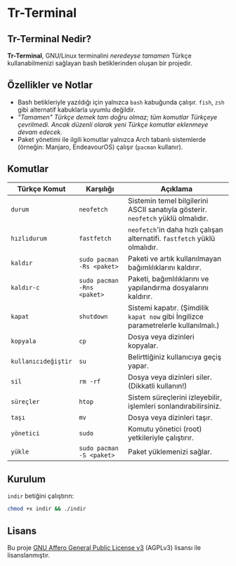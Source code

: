 # Tr-Terminal

## Tr-Terminal Nedir?

**Tr-Terminal**, GNU/Linux terminalini *neredeyse tamamen* Türkçe kullanabilmenizi sağlayan bash betiklerinden oluşan bir projedir.

## Özellikler ve Notlar

- Bash betikleriyle yazıldığı için yalnızca `bash` kabuğunda çalışır. `fish`, `zsh` gibi alternatif kabuklarla uyumlu değildir.  
- *"Tamamen" Türkçe demek tam doğru olmaz; tüm komutlar Türkçeye çevrilmedi. Ancak düzenli olarak yeni Türkçe komutlar eklenmeye devam edecek.*
- Paket yönetimi ile ilgili komutlar yalnızca Arch tabanlı sistemlerde (örneğin: Manjaro, EndeavourOS) çalışır (`pacman` kullanır).

## Komutlar

| Türkçe Komut          | Karşılığı                     | Açıklama |
|------------------------|-------------------------------|----------|
| `durum`                | `neofetch`                    | Sistemin temel bilgilerini ASCII sanatıyla gösterir. `neofetch` yüklü olmalıdır. |
| `hızlıdurum`           | `fastfetch`                   | `neofetch`'in daha hızlı çalışan alternatifi. `fastfetch` yüklü olmalıdır. |
| `kaldır`               | `sudo pacman -Rs <paket>`     | Paketi ve artık kullanılmayan bağımlılıklarını kaldırır. |
| `kaldır-c`             | `sudo pacman -Rns <paket>`    | Paketi, bağımlılıklarını ve yapılandırma dosyalarını kaldırır. |
| `kapat`                | `shutdown`                    | Sistemi kapatır. (Şimdilik `kapat now` gibi İngilizce parametrelerle kullanılmalı.) |
| `kopyala`              | `cp`                          | Dosya veya dizinleri kopyalar. |
| `kullanıcıdeğiştir`    | `su`                          | Belirttiğiniz kullanıcıya geçiş yapar. |
| `sil`                  | `rm -rf`                      | Dosya veya dizinleri siler. (Dikkatli kullanın!) |
| `süreçler`             | `htop`                        | Sistem süreçlerini izleyebilir, işlemleri sonlandırabilirsiniz. |
| `taşı`                 | `mv`                          | Dosya veya dizinleri taşır. |
| `yönetici`             | `sudo`                        | Komutu yönetici (root) yetkileriyle çalıştırır. |
| `yükle`                | `sudo pacman -S <paket>`      | Paket yüklemenizi sağlar. |

## Kurulum
`indir` betiğini çalıştırın:
```bash
chmod +x indir && ./indir
```


## Lisans

Bu proje [GNU Affero General Public License v3](https://www.gnu.org/licenses/agpl-3.0.html) (AGPLv3) lisansı ile lisanslanmıştır.
